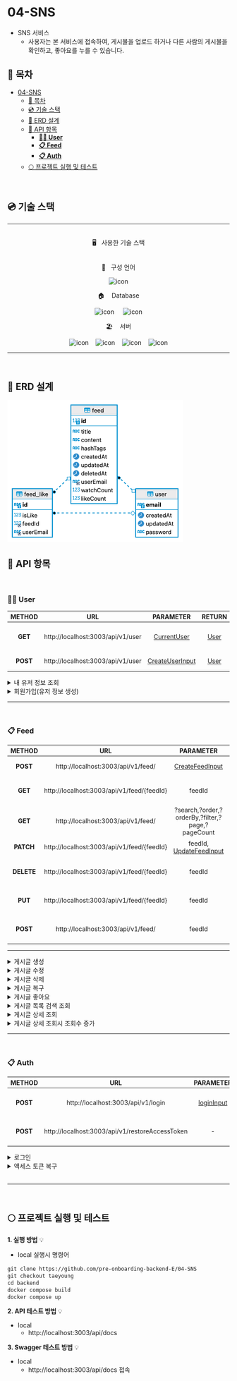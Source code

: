 # 04-SNS

- SNS 서비스
  - 사용자는 본 서비스에 접속하여, 게시물을 업로드 하거나 다른 사람의 게시물을 확인하고, 좋아요를 누를 수 있습니다.

## 🔖 목차

- [04-SNS](#04-sns)
  - [🔖 목차](#-목차)
  - [💿 기술 스택](#-기술-스택)
  - [💾 ERD 설계](#-erd-설계)
  - [🚀 API 항목](#-api-항목)
    - [**🚶🏻 User**](#-user)
    - [**📋 Feed**](#-feed)
    - [**📋 Auth**](#-auth)
  - [🌕 프로젝트 실행 및 테스트](#-프로젝트-실행-및-테스트)

<br />

## 💿 기술 스택

---

<br>
<div align='center'> 🖥&nbsp&nbsp&nbsp사용한 기술 스택</div>
<br>
<p align="center">
📑&nbsp&nbsp&nbsp구성 언어
  </p>
<p align="center">
<img alt= "icon" wide="80" height="80" src ="https://techstack-generator.vercel.app/ts-icon.svg">
  </p>
 <p align="center">
🏠&nbsp&nbsp&nbsp Database
  </p>
<p align="center">
<img alt= "icon" wide="65" height="65" src ="https://techstack-generator.vercel.app/mysql-icon.svg">
&nbsp&nbsp&nbsp 
<img alt= "icon" wide="60" height="60" src ="https://velog.velcdn.com/images/sjy0917/post/45b7622b-54df-4f04-bd83-278c33c9bc90/typeorm.png">

  </p>
<p align="center">
🏖&nbsp&nbsp&nbsp 서버
  </p>
<p align="center">
<img alt= "icon" wide="60" height="60" src ="https://symbols.getvecta.com/stencil_89/37_nestjs-icon.a67daec196.svg">
&nbsp&nbsp
<img alt= "icon" wide="65" height="65" src ="https://techstack-generator.vercel.app/restapi-icon.svg">
&nbsp&nbsp
<img alt= "icon" wide="65" height="65" src ="https://techstack-generator.vercel.app/docker-icon.svg">
&nbsp&nbsp
<img alt= "icon" wide="60" height="60" src ="https://upload.wikimedia.org/wikipedia/commons/a/ab/Swagger-logo.png">
</p>

---

<br>

## 💾 ERD 설계

![](image/ERD.png)

## 🚀 API 항목

<br>

### **🚶🏻 User**

|  METHOD  |                URL                |                             PARAMETER                              |                        RETURN                         |          DESCRIPTION           |
| :------: | :-------------------------------: | :----------------------------------------------------------------: | :---------------------------------------------------: | :----------------------------: |
| **GET**  | http://localhost:3003/api/v1/user |      [CurrentUser](./backend/src/common/auth/currentUser.ts)       | [User](backend/src/apis/user/entities/user.entity.ts) | 자신의 유저 정보를 조회합니다. |
| **POST** | http://localhost:3003/api/v1/user | [CreateUserInput](./backend/src/apis/user/dto/createUser.input.ts) | [User](backend/src/apis/user/entities/user.entity.ts) |       유저를 생성합니다.       |

 <div><details><summary>내 유저 정보 조회</summary>
 <div markdown="1">
 
 </div></details></div>

 <div><details><summary>회원가입(유저 정보 생성)</summary>
 <div markdown="1">
 
![](image/gif/회원가입.gif)
 </div></details></div>

<hr>
<br>

### **📋 Feed**

|   METHOD   |                    URL                     |                                 PARAMETER                                  |                              RETURN                              |          DESCRIPTION           |
| :--------: | :----------------------------------------: | :------------------------------------------------------------------------: | :--------------------------------------------------------------: | :----------------------------: |
|  **POST**  |     http://localhost:3003/api/v1/feed/     |     [CreateFeedInput](./backend/src/apis/feed/dto/createFeed.input.ts)     |     [Feed](./backend/src/apis/feed/entities/feed.entity.ts)      |      게시글을 생성합니다.      |
|  **GET**   | http://localhost:3003/api/v1/feed/{feedId} |                                   feedId                                   |     [Feed](./backend/src/apis/feed/entities/feed.entity.ts)      | 게시글을 단일 상세 조회합니다. |
|  **GET**   |     http://localhost:3003/api/v1/feed/     |              ?search,?order,?orderBy,?filter,?page,?pageCount              | [FetchFeedOutput](backend/src/apis/feed/dto/fetchFeed.output.ts) | 게시글 목록을 검색 조회합니다. |
| **PATCH**  | http://localhost:3003/api/v1/feed/{feedId} | feedId, [UpdateFeedInput](./backend/src/apis/feed/dto/updateFeed.input.ts) |     [Feed](./backend/src/apis/feed/entities/feed.entity.ts)      |      게시글을 수정합니다.      |
| **DELETE** | http://localhost:3003/api/v1/feed/{feedId} |                                   feedId                                   |           String('게시글이 성공적으로 삭제되었습니다')           |      게시글을 삭제합니다.      |
|  **PUT**   | http://localhost:3003/api/v1/feed/{feedId} |                                   feedId                                   |           String('게시글이 성공적으로 복구되었습니다')           |  삭제된 게시글을 복구합니다.   |
|  **POST**  |     http://localhost:3003/api/v1/feed/     |                                   feedId                                   |         String('좋아요 성공),String('좋아요 취소 성공')          |  게시글에 좋아요를 누릅니다.   |

<hr>

 <div><details><summary>게시글 생성</summary>
 <div markdown="1">
 
 ![](image/gif/게시글%20생성.gif) 
 </div></details></div>

 <div><details><summary>게시글 수정</summary>
 <div markdown="1">

![](image/gif/게시글%20수정.gif)

 </div></details></div>

  <div><details><summary>게시글 삭제</summary>
 <div markdown="1">
 
![](image/gif/게시글%20삭제.gif)

 </div></details></div>

   <div><details><summary>게시글 복구</summary>
 <div markdown="1">
 
![](image/gif/게시글%20복구.gif)

  </div></details></div>

<div><details><summary>게시글 좋아요</summary>
 <div markdown="1">
 
![](image/gif/게시글%20좋아요.gif)

 </div></details></div>

 <div><details><summary>게시글 목록 검색 조회</summary>
<div markdown="1">

<div><details><summary>맛집 검색</summary>
<div markdown="1">
 
![](image/gif/맛집%20검색.gif)

</div></details></div>

<div><details><summary>여행 검색</summary>
<div markdown="1">

![](image/gif/여행%20검색.gif)

</div></details></div>

 </div></details></div>

<div><details><summary>게시글 상세 조회</summary>
 <div markdown="1">
 
![](image/gif/게시글%20상세조회1.gif)

 </div></details></div>

 <div><details><summary>게시글 상세 조회시 조회수 증가</summary>
 <div markdown="1">
 
![](image/gif/게시글%20상세조회2.gif)

 </div></details></div>

<hr>
<br>

### **📋 Auth**

|  METHOD  |                       URL                       |                        PARAMETER                         |       RETURN        |   DESCRIPTION    |
| :------: | :---------------------------------------------: | :------------------------------------------------------: | :-----------------: | :--------------: |
| **POST** |       http://localhost:3003/api/v1/login        | [loginInput](./backend/src/apis/auth/dto/login.input.ts) | String(액세스 토큰) |      로그인      |
| **POST** | http://localhost:3003/api/v1/restoreAccessToken |                            -                             | String(액세스 토큰) | 액세스 토큰 복구 |

 <div><details><summary>로그인</summary>
 <div markdown="1">
 
![](image/gif/로그인.gif)

 </div></details></div>

  <div><details><summary>액세스 토큰 복구</summary>
 <div markdown="1">
 
![](image/gif/액세스%20토큰%20복구.gif)

 </div></details></div>

 <br>

---

<br>

## 🌕 프로젝트 실행 및 테스트

**1. 실행 방법** 💡

- local 실행시 명령어

```
git clone https://github.com/pre-onboarding-backend-E/04-SNS
git checkout taeyoung
cd backend
docker compose build
docker compose up
```

**2. API 테스트 방법** 💡

- local
  - http://localhost:3003/api/docs
  <!-- - deployed server
  - http://3.39.69.233/api/hello - 배포 서버 링크 -->

**3. Swagger 테스트 방법** 💡

- local
  - http://localhost:3003/api/docs 접속
  <!-- - deployed server
  - http://3.39.69.233/api/docs 접속 - 배포 서버 링크 ( 스웨거 ) -->

 <!-- **4. TDD** 💡 -->
